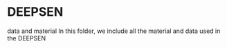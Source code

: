 # DEEPSEN
data and material
In this folder, we include all the material and data used in the DEEPSEN
